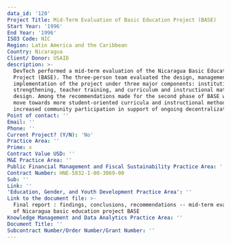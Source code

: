 ```yaml
---
data_id: '120'
Project Title: Mid-Term Evaluation of Basic Education Project (BASE)
Start Year: '1996'
End Year: '1996'
ISO3 Code: NIC
Region: Latin America and the Caribbean
Country: Nicaragua
Client/ Donor: USAID
description: >-
  DevTech performed a mid-term evaluation of the Nicaragua Basic Education
  Project (BASE). The three-person team evaluated the design, management, and
  implementation of the project under three major components: institutional
  strengthening, teacher training, and curriculum and instructional materials
  design. Among the recommendations made for the second phase of BASE were a
  move towards more student-oriented curricula and instructional methods and
  increased community participation in support of ongoing decentralization.
Point of contact: ''
Email: ''
Phone: ''
Current Project? (Y/N): 'No'
Practice Area: ''
Prime: x
Contract Value USD: ''
M&E Practice Area: ''
Public Financial Management and Fiscal Sustainability Practice Area: ''
Contract Number: HNE-5832-I-00-3069-00
Sub: ''
Link: ''
'Education, Gender, and Youth Development Practice Area': ''
Link to the document file: >-
  Final report : findings, conclusions, recommendations -- mid-term evaluation
  of Nicaragua basic education project BASE
Knowledge Management and Data Analytics Practice Area: ''
Document Title: ''
Subcontract Number/Order Number/Grant Number: ''
---
```

